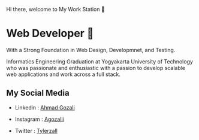 Hi there, welcome to My Work Station 👋

# Web Developer 🚩

With a Strong Foundation in Web Design, Developmnet, and Testing.

Informatics Engineering Graduation at Yogyakarta University of Technology who was passionate and enthusiastic with a passion to develop scalable web applications and work across a full stack.

## My Social Media

- Linkedin : [Ahmad Gozali](https://www.linkedin.com/in/ahmad-gozali/)
* Instagram : [Agozalii](https://www.instagram.com/agozalii/?hl=id)
+ Twitter : [Tylerzall](https://twitter.com/tylerzall)

